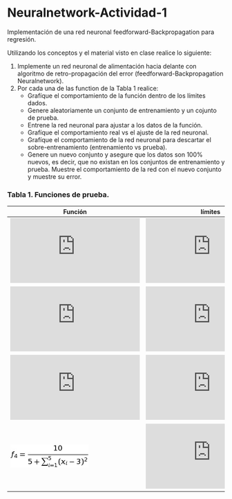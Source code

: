 # Neuralnetwork-Actividad-1
Implementación de una red neuronal feedforward-Backpropagation para regresión.

Utilizando los conceptos y el material visto en clase realice lo siguiente:

  1. Implemente un red neuronal de alimentación hacia delante con algoritmo de retro-propagación del error (feedforward-Backpropagation Neuralnetwork).
  1. Por cada una de las function de la Tabla 1 realice:
     * Grafíque el comportamiento de la función dentro de los límites dados.
     * Genere aleatoriamente un conjunto de entrenamiento y un cojunto de prueba.
     * Entrene la red neuronal para ajustar a los datos de la función.
     * Grafíque el comportamiento real vs el ajuste de la red neuronal.
     * Grafíque el comportamiento de la red neuronal para descartar el sobre-entrenamiento (entrenamiento vs prueba).
     * Genere un nuevo conjunto y asegure que los datos son 100% nuevos, es decir, que no existan en los conjuntos de entrenamiento y prueba. Muestre el comportamiento de la red con el nuevo conjunto y muestre su error.

### Tabla 1. Funciones de prueba.

| Función   | límites |
| -----------| -------|
| ![equation](http://www.sciweavers.org/tex2img.php?eq=f_1%20%3D%20x%5E5%20%2B%20x%5E4%20%2B%20x%5E3%20%2B%20x%5E2%20%2B%20x&bc=White&fc=Black&im=jpg&fs=12&ff=arev&edit=0) | ![equation](http://www.sciweavers.org/tex2img.php?eq=x%20%5Cin%20%5B-1%2C%201%5D&bc=White&fc=Black&im=jpg&fs=12&ff=arev&edit=0)  |
| ![equation](http://www.sciweavers.org/tex2img.php?eq=f_2%20%3D%20%5Csin%7Bx%7D%20%2B%20%5Csin%7B%28x%20%2B%20x%5E%7B2%7D%29%20%7D&bc=White&fc=Black&im=jpg&fs=12&ff=arev&edit=0)| ![equation](http://www.sciweavers.org/tex2img.php?eq=x%20%5Cin%20%5B-1%2C%201%5D&bc=White&fc=Black&im=jpg&fs=12&ff=arev&edit=0)|
| ![equation](http://www.sciweavers.org/tex2img.php?eq=f_3%20%3D%202.0%20-%20%282.1%20%28%5Ccos%7B%289.8%20%2A%20x_1%29%7D%20%2A%20%5Csin%7B%281.3%20%2A%20x_2%29%7D&bc=White&fc=Black&im=jpg&fs=12&ff=arev&edit=0) | ![equation](http://www.sciweavers.org/tex2img.php?eq=x%20%5Cin%20%5B-50%2C%2050%5D&bc=White&fc=Black&im=jpg&fs=12&ff=arev&edit=0) |
| ![](f4.jpg) | ![equation](http://www.sciweavers.org/tex2img.php?eq=f_4%20%3D%20%5Cfrac%7B10%7D%7B5%20%2B%20%5Csum_%7Bi%3D1%7D%5E%7B5%7D%20%28x_i%20-%203%29%5E%7B2%7D%7D&bc=White&fc=Black&im=jpg&fs=12&ff=arev&edit=0) | 
